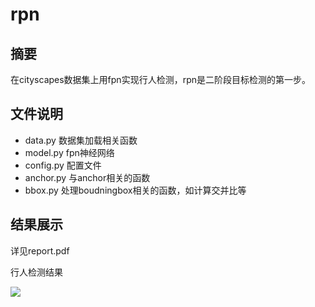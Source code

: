 # rpn

## 摘要

在cityscapes数据集上用fpn实现行人检测，rpn是二阶段目标检测的第一步。

## 文件说明

* data.py 数据集加载相关函数
* model.py fpn神经网络
* config.py 配置文件
* anchor.py 与anchor相关的函数
* bbox.py 处理boudningbox相关的函数，如计算交并比等

## 结果展示

详见report.pdf

行人检测结果

![](https://github.com/TrueNobility303/fpn/blob/master/dump/pic.png)
